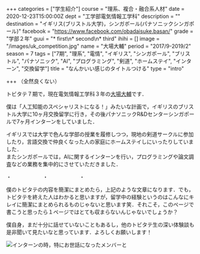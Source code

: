 +++
categories = ["学生紹介"]
course = "理系、複合・融合系人材"
date = 2020-12-23T15:00:00Z
dept = "工学部電気情報工学科"
description = ""
destination = "イギリス(ブリストル大学)，シンガポール(パナソニックシンガポール)"
facebook = "https://www.facebook.com/obadaisuke.basan/"
grade = "学部２年"
guui = "* first\n* second\n* third"
ihihi = []
image = "/images/uk_competition.jpg"
name = "大場大輔"
period = "2017/9-2019/2"
season = 7
tags = ["7期", "理系", "電情", "イギリス", "シンガポール", "ブリストル", "パナソニック", "AI", "プログラミング", "剣道", "ホームステイ", "インターン", "交換留学"]
title = "なんかいい感じのタイトルつける"
type = "intro"

+++
（全然良くない）

トビタテ７期で，現在電気情報工学科３年の[大場大輔](https://www.facebook.com/obadaisuke.basan/)です．

僕は「人工知能のスペシャリストになる！」みたいな計画で，イギリスのブリストル大学に10ヶ月交換留学に行き，その後パナソニックR&Dセンターシンガポールで7ヶ月インターンをしていました．

イギリスでは大学で色んな学部の授業を履修しつつ，現地の剣道サークルに参加したり，言語交換で仲良くなった人の家庭にホームステイしにいったりしていました．  
またシンガポールでは，AIに関するインターンを行い，プログラミングや論文調査などの業務を集中的にさせていただきました．

・　　　　　　・　　　　　　・

僕のトビタテの内容を簡潔にまとめたら，上記のような文章になります．でも，トビタテを終えた人はわかると思いますが，留学中の経験というのはこんなにキレイに簡潔にまとめられるものじゃないと思います笑．それこそ，このページで書こうと思ったら１ページではとても収まらないんじゃないでしょうか？

僕自身，まだ十分に話せていないこともあるし，他のトビタテ生の深い体験談も是非聞いて見たいなと思っています．よろしくお願いします！

![インターンの時，特にお世話になったメンバーと](/images/obadaisuke2.jpg "インターンの時，特にお世話になったメンバーと")